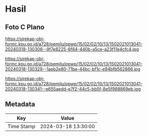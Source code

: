 # Hasil

## Foto C Plano

https://sirekap-obj-formc.kpu.go.id/a728/pemilu/ppwp/15/02/02/10/13/1502021013041-20240318-130306--9f7e8225-6f84-440b-a5ce-a23f11e4cfc4.jpg

https://sirekap-obj-formc.kpu.go.id/a728/pemilu/ppwp/15/02/02/10/13/1502021013041-20240318-130329--1aeb2e80-71be-44bc-bf1c-e94bfb562866.jpg

https://sirekap-obj-formc.kpu.go.id/a728/pemilu/ppwp/15/02/02/10/13/1502021013041-20240318-130341--e655aedd-e7f2-44c5-bb5f-8e5f988869eb.jpg


## Metadata

| Key        | Value               |
| ---------- | ------------------- |
| Time Stamp | 2024-03-18 13:30:00 |



